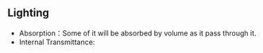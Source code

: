 
## Lighting
<div>
    <ul>
        <li>Absorption：Some of it will be absorbed by volume as it pass through it.
        <li>Internal Transmittance:
    </ull>
</div>